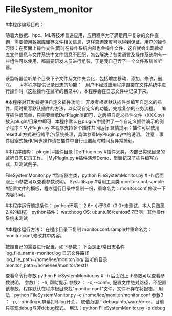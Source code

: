 # FileSystem_monitor

#本程序编写目的：

随着大数据、hpc、ML等技术普遍应用，应用程序为了满足用户复杂的文件查询，需要使用数据库储存文件相关信息，这样查询速度可以得到保证。用户的操作习惯：在页面上操作文件;同时在操作系统内部也会操作文件，这样就会出现数据库文件信息与文件系统中文件信息不匹配，怎么解决？各类语言及操作系统均有一些组件可以使用，都需要研发人员进行组装，于是我自己弄了一个文件系统监听器。

该监听器监听某个目录下子文件及文件夹变化，包括增加移动，添加，修改，删除。
    
#本程序提供记录日志的功能：
    用户不经过应用程序直接在文件系统中进行操作时（这些操作在监听的目录中），本程序会在日志文件中记录下来。
    
#本程序对开发者提供自定义插件功能：
    开发者根据默认插件类编写自定义的插件，同时重写默认插件的方法，以实现自定义的功能，完成复杂的业务流程。
    编写插件很简单，只需要继承DefPlugin类即可，之后把自定义插件文件（XXX.py）放入plugin/目录中即可
    本程序默认在plugin/中提供了一个自定义插件演示的例子程序：MyPlugin.py
    本程序支持多个插件共同运行
    友情提示：插件可以使用resetful 方式进行跨平台/系统处理，具体参看MyPlugin.py中的说明。
    注意：事件阻塞式操作/同步操作请在插件中自行设置超时时间及异常捕获。

#本程序结构：
plugin|                   #插件目录
      |DefPlugin.py       #插件父类，内部已实现目录的监听日志记录工作。
      |MyPlugin.py        #插件演示Demo，里面记录了插件编写方式，及测试例子。
 
FileSystemMonitor.py      #监听器主类，python  FileSystemMonitor.py   #   -h    后面跟上-h参数可以查看参数说明。
SysUtils.py               #常用工具类
monitor.conf.sample       #配置文件的模板，程序运行目录中复制一份，重命名为：monitor.conf,修改一下内容即可。

#本程序运行前提条件：
python环境：     2.6+   小于3.0（3.0+未测试，本人只熟悉2.X的编程）
python插件：     watchdog
OS:             ubuntu16/centos6.7已测，其他操作系统未测试

#本程序运行方法：
在程序目录下复制 monitor.conf.sample并重命名为：monitor.conf,修改其中内容。

按照自己的需要进行配置，如下参数：
下面是正/常日志名称
log_file_name=monitor.log
日志文件路径
log_file_path=/home/lee/monitor/log/
监听的目录
monitor_path=/home/lee/monitor/test1/

查看命令行参数
python  FileSystemMonitor.py   #   -h    后面跟上-h参数可以查看参数说明。
  参数1 ： -h, 帮助提示
  参数2 ： -c,--conf=, 配置文件绝对路径，不配置该参数，程序默认在程序根目录找"monitor.conf"文件，文件不存在将报错。
          用法：python  FileSystemMonitor.py -c /home/lee/monitor/monitor.conf
  参数3 ： -p,--printlog=,屏幕打印log开关， 取值范围：debug/info/warn/error，目前只实现debug与非debug模式。
          用法：python  FileSystemMonitor.py  -p debug 
          
